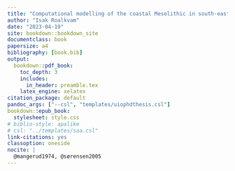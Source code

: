 ```yaml
--- 
title: "Computational modelling of the coastal Mesolithic in south-eastern Norway"
author: "Isak Roalkvam"
date: "2023-04-19"
site: bookdown::bookdown_site
documentclass: book
papersize: a4
bibliography: [book.bib]
output:
  bookdown::pdf_book:
    toc_depth: 3
    includes:
      in_header: preamble.tex
    latex_engine: xelatex
citation_package: default
pandoc_args: ["--csl", "templates/uiophdthesis.csl"]
bookdown::epub_book:
  stylesheet: style.css
# biblio-style: apalike
# csl: "../templates/saa.csl"
link-citations: yes
classoption: oneside
nocite: | 
  @mangerud1974, @sørensen2005
---
```

